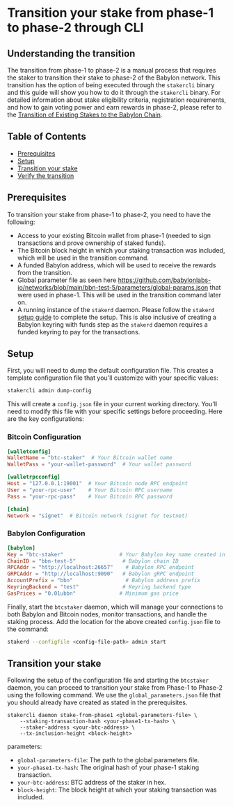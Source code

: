 # Transition your stake from phase-1 to phase-2 through CLI

## Understanding the transition

The transition from phase-1 to phase-2 is a manual process that requires the 
staker to transition their stake to phase-2 of the Babylon network. 
This transition has the option of being executed through the `stakercli` binary 
and this guide will show you how to do it through the `stakercli` binary. For 
detailed information about stake eligibility 
criteria, registration requirements, and how to gain voting power and earn 
rewards in phase-2, please refer to the 
[Transition of Existing Stakes to the Babylon Chain](https://github.com/babylonlabs-io/babylon/blob/main/docs/stake-registration.md).
<!-- TODO: Update link -->

## Table of Contents
- [Prerequisites](#prerequisites)
- [Setup](#setup)
- [Transition your stake](#transition-your-stake)
- [Verify the transition](#verify-the-transition)

## Prerequisites

To transition your stake from phase-1 to phase-2, you need to have the 
following:
- Access to your existing Bitcoin wallet from phase-1 (needed to sign transactions 
  and prove ownership of staked funds).
- The Bitcoin block height in which your staking transaction was included, which 
  will be used in the transition command.
- A funded Babylon address, which will be used to receive the rewards from the 
  transition.
- Global parameter file as seen here https://github.com/babylonlabs-io/networks/blob/main/bbn-test-5/parameters/global-params.json 
  that were used in phase-1. This will be used in the transition command later 
  on.
- A running instance of the `stakerd` daemon. Please follow the `stakerd` 
  [setup guide](../README.md#3-btc-staker-installation) to complete the setup. 
  This is also inclusive of creating a Babylon keyring with funds step as the 
  `stakerd` daemon requires a funded keyring to pay for the transactions.

## Setup 

First, you will need to dump the default configuration file. This creates a 
template configuration file that you'll customize with your specific values:

```bash
stakercli admin dump-config
```

This will create a `config.json` file in your current working directory. 
You'll need to modify this file with your specific settings before proceeding. 
Here are the key configurations:

### Bitcoin Configuration
```toml
[walletconfig]
WalletName = "btc-staker"  # Your Bitcoin wallet name
WalletPass = "your-wallet-password"  # Your wallet password

[walletrpcconfig]
Host = "127.0.0.1:19001"  # Your Bitcoin node RPC endpoint
User = "your-rpc-user"    # Your Bitcoin RPC username
Pass = "your-rpc-pass"    # Your Bitcoin RPC password

[chain]
Network = "signet"  # Bitcoin network (signet for testnet)
```

### Babylon Configuration
```toml
[babylon]
Key = "btc-staker"                  # Your Babylon key name created in the btc-staker-installation
ChainID = "bbn-test-5"               # Babylon chain ID
RPCAddr = "http://localhost:26657"    # Babylon RPC endpoint
GRPCAddr = "http://localhost:9090"   # Babylon gRPC endpoint
AccountPrefix = "bbn"                 # Babylon address prefix
KeyringBackend = "test"              # Keyring backend type
GasPrices = "0.01ubbn"              # Minimum gas price
```

Finally, start the `btcstaker` daemon, which will manage your connections to both 
Babylon and Bitcoin nodes, monitor transactions, and handle the staking process.
Add the location for the above created `config.json` file to the command:

```bash
stakerd --configfile <config-file-path> admin start
```

## Transition your stake

Following the setup of the configuration file and starting the `btcstaker` 
daemon, you can proceed to transition your stake from Phase-1 to Phase-2 using 
the following command. We use the `global_parameters.json` file that you should 
already have created as stated in the prerequisites.

```shell
stakercli daemon stake-from-phase1 <global-parameters-file> \
    --staking-transaction-hash <your-phase1-tx-hash> \
    --staker-address <your-btc-address> \
    --tx-inclusion-height <block-height>
```

parameters:
- `global-parameters-file`: The path to the global parameters file.
- `your-phase1-tx-hash`: The original hash of your phase-1 staking transaction.
- `your-btc-address`: BTC address of the staker in hex.
- `block-height`: The block height at which your staking transaction was 
  included.
